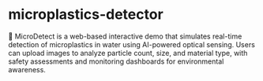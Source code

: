 # microplastics-detector
🌊 MicroDetect is a web-based interactive demo that simulates real-time detection of microplastics in water using AI-powered optical sensing. Users can upload images to analyze particle count, size, and material type, with safety assessments and monitoring dashboards for environmental awareness.
